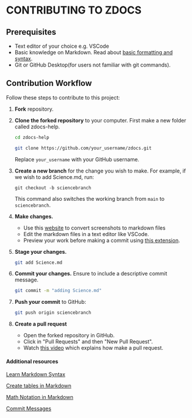 # CONTRIBUTING TO ZDOCS

## Prerequisites

- Text editor of your choice e.g. VSCode
- Basic knowledge on Markdown. Read about [basic formatting and syntax](https://docs.github.com/en/get-started/writing-on-github/getting-started-with-writing-and-formatting-on-github/basic-writing-and-formatting-syntax).
- Git or GitHub Desktop(for users not familiar with git commands).

## Contribution Workflow

Follow these steps to contribute to this project:

1.  **Fork** repository.

2.  **Clone the forked repository** to your computer. First make a new folder called zdocs-help.

    ```bash
    cd zdocs-help
    ```

    ```bash
    git clone https://github.com/your_username/zdocs.git
    ```

    Replace `your_username` with your GitHub username.

3.  **Create a new branch** for the change you wish to make. For example, if we wish to add Science.md, run:

    ```
    git checkout -b sciencebranch
    ```

    This command also switches the working branch from `main` to `sciencebranch`.

4.  **Make changes.**

    - Use this [website](https://products.aspose.app/words/conversion/jpg-to-md) to convert screenshots to markdown files
    - Edit the markdown files in a text editor like VSCode.
    - Preview your work before making a commit using [this extension](https://marketplace.visualstudio.com/items?itemName=searKing.preview-vscode).

5.  **Stage your changes.**

    ```bash
    git add Science.md
    ```

6.  **Commit your changes.** Ensure to include a descriptive commit message.

    ```bash
    git commit -m "adding Science.md"
    ```

7.  **Push your commit** to GitHub:

    ```bash
    git push origin sciencebranch
    ```

8.  **Create a pull request**
    - Open the forked repository in GitHub.
    - Click in "Pull Requests" and then "New Pull Request".
    - Watch [this video](https://youtu.be/jRLGobWwA3Y?si=WRMe1bC_drgrcCIo) which explains how make a pull request.

#### Additional resources

[Learn Markdown Syntax](https://www.markdownguide.org/extended-syntax/)

[Create tables in Markdown](https://www.tablesgenerator.com/markdown_tables#)

[Math Notation in Markdown](https://www.upyesp.org/posts/makrdown-vscode-math-notation/)

[Commit Messages](https://www.freecodecamp.org/news/how-to-write-better-git-commit-messages/)
